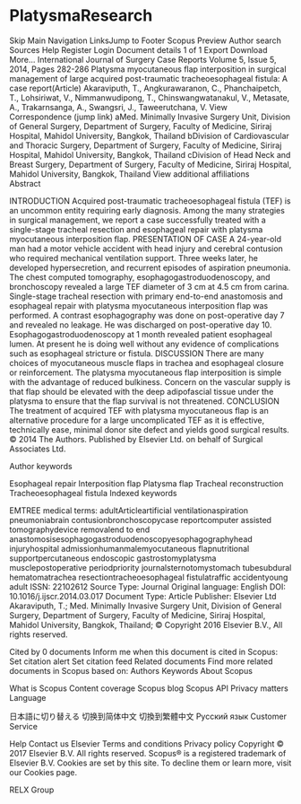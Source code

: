 # PlatysmaResearch
Skip Main Navigation LinksJump to Footer
Scopus	Preview
Author search
Sources
Help 
Register Login
Document details
1 of 1
 Export   Download 	More... 
International Journal of Surgery Case Reports
Volume 5, Issue 5, 2014, Pages 282-286
Platysma myocutaneous flap interposition in surgical management of large acquired post-traumatic tracheoesophageal fistula: A case report(Article)
Akaraviputh, T.,  Angkurawaranon, C.,  Phanchaipetch, T.,  Lohsiriwat, V.,  Nimmanwudipong, T.,  Chinswangwatanakul, V.,  Metasate, A.,  Trakarnsanga, A.,  Swangsri, J.,  Taweerutchana, V.  View Correspondence (jump link)
aMed. Minimally Invasive Surgery Unit, Division of General Surgery, Department of Surgery, Faculty of Medicine, Siriraj Hospital, Mahidol University, Bangkok, Thailand
bDivision of Cardiovascular and Thoracic Surgery, Department of Surgery, Faculty of Medicine, Siriraj Hospital, Mahidol University, Bangkok, Thailand
cDivision of Head Neck and Breast Surgery, Department of Surgery, Faculty of Medicine, Siriraj Hospital, Mahidol University, Bangkok, Thailand
View additional affiliations  
Abstract

INTRODUCTION Acquired post-traumatic tracheoesophageal fistula (TEF) is an uncommon entity requiring early diagnosis. Among the many strategies in surgical management, we report a case successfully treated with a single-stage tracheal resection and esophageal repair with platysma myocutaneous interposition flap. PRESENTATION OF CASE A 24-year-old man had a motor vehicle accident with head injury and cerebral contusion who required mechanical ventilation support. Three weeks later, he developed hypersecretion, and recurrent episodes of aspiration pneumonia. The chest computed tomography, esophagogastroduodenoscopy, and bronchoscopy revealed a large TEF diameter of 3 cm at 4.5 cm from carina. Single-stage tracheal resection with primary end-to-end anastomosis and esophageal repair with platysma myocutaneous interposition flap was performed. A contrast esophagography was done on post-operative day 7 and revealed no leakage. He was discharged on post-operative day 10. Esophagogastroduodenoscopy at 1 month revealed patient esophageal lumen. At present he is doing well without any evidence of complications such as esophageal stricture or fistula. DISCUSSION There are many choices of myocutaneous muscle flaps in trachea and esophageal closure or reinforcement. The platysma myocutaneous flap interposition is simple with the advantage of reduced bulkiness. Concern on the vascular supply is that flap should be elevated with the deep adipofascial tissue under the platysma to ensure that the flap survival is not threatened. CONCLUSION The treatment of acquired TEF with platysma myocutaneous flap is an alternative procedure for a large uncomplicated TEF as it is effective, technically ease, minimal donor site defect and yields good surgical results. © 2014 The Authors. Published by Elsevier Ltd. on behalf of Surgical Associates Ltd.

Author keywords

Esophageal repair Interposition flap Platysma flap Tracheal reconstruction Tracheoesophageal fistula
Indexed keywords

EMTREE medical terms:	adultArticleartificial ventilationaspiration pneumoniabrain contusionbronchoscopycase reportcomputer assisted tomographydevice removalend to end anastomosisesophagogastroduodenoscopyesophagographyhead injuryhospital admissionhumanmalemyocutaneous flapnutritional supportpercutaneous endoscopic gastrostomyplatysma musclepostoperative periodpriority journalsternotomystomach tubesubdural hematomatrachea resectiontracheoesophageal fistulatraffic accidentyoung adult
ISSN: 22102612
Source Type: Journal
Original language: English
DOI: 10.1016/j.ijscr.2014.03.017
Document Type: Article
Publisher: Elsevier Ltd
  Akaraviputh, T.; Med. Minimally Invasive Surgery Unit, Division of General Surgery, Department of Surgery, Faculty of Medicine, Siriraj Hospital, Mahidol University, Bangkok, Thailand; 
© Copyright 2016 Elsevier B.V., All rights reserved.

Cited by 0 documents
Inform me when this document is cited in Scopus:
Set citation alert  Set citation feed 
Related documents
Find more related documents in Scopus based on:
Authors 
Keywords 
About Scopus

What is Scopus
Content coverage
Scopus blog
Scopus API
Privacy matters
Language

日本語に切り替える
切换到简体中文
切換到繁體中文
Русский язык
Customer Service

Help
Contact us
 Elsevier
Terms and conditions  Privacy policy
Copyright © 2017 Elsevier B.V. All rights reserved. Scopus® is a registered trademark of Elsevier B.V. 
Cookies are set by this site. To decline them or learn more, visit our Cookies page.

RELX Group
